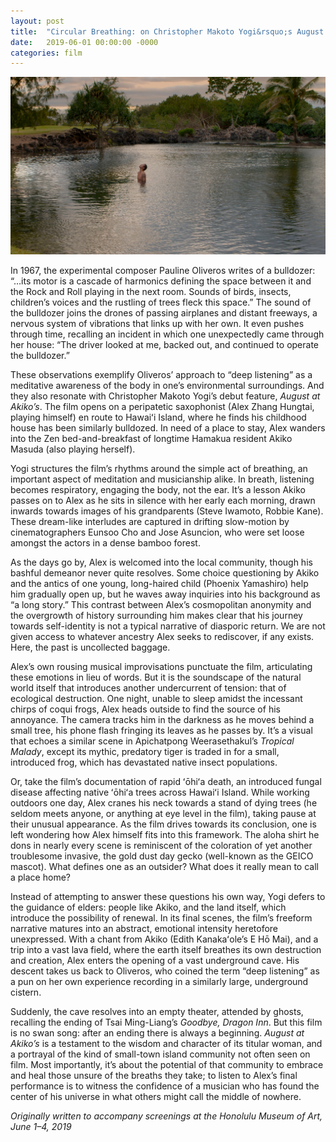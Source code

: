 ```yaml
---
layout: post
title:  "Circular Breathing: on Christopher Makoto Yogi&rsquo;s August at Akiko&rsquo;s"
date:   2019-06-01 00:00:00 -0000
categories: film
---
```

<a href="/assets/img/augustatakikos.jpg" data-lightbox="image-1" data-title="August at Akiko&rsquo;s (2018)">
  <img src="/assets/img/augustatakikos.jpg">
</a>

In 1967, the experimental composer Pauline Oliveros writes of a bulldozer: “…its motor is a cascade of harmonics defining the space between it and the Rock and Roll playing in the next room. Sounds of birds, insects, children&rsquo;s voices and the rustling of trees fleck this space.” The sound of the bulldozer joins the drones of passing airplanes and distant freeways, a nervous system of vibrations that links up with her own. It even pushes through time, recalling an incident in which one unexpectedly came through her house: “The driver looked at me, backed out, and continued to operate the bulldozer.”
<!--description-->

These observations exemplify Oliveros&rsquo; approach to “deep listening” as a meditative awareness of the body in one&rsquo;s environmental surroundings. And they also resonate with Christopher Makoto Yogi&rsquo;s debut feature, *August at Akiko&rsquo;s*. The film opens on a peripatetic saxophonist (Alex Zhang Hungtai, playing himself) en route to Hawaiʻi Island, where he finds his childhood house has been similarly bulldozed. In need of a place to stay, Alex wanders into the Zen bed-and-breakfast of longtime Hamakua resident Akiko Masuda (also playing herself).

Yogi structures the film&rsquo;s rhythms around the simple act of breathing, an important aspect of meditation and musicianship alike. In breath, listening becomes respiratory, engaging the body, not the ear. It&rsquo;s a lesson Akiko passes on to Alex as he sits in silence with her early each morning, drawn inwards towards images of his grandparents (Steve Iwamoto, Robbie Kane). These dream-like interludes are captured in drifting slow-motion by cinematographers Eunsoo Cho and Jose Asuncion, who were set loose amongst the actors in a dense bamboo forest.

As the days go by, Alex is welcomed into the local community, though his bashful demeanor never quite resolves. Some choice questioning by Akiko and the antics of one young, long-haired child (Phoenix Yamashiro) help him gradually open up, but he waves away inquiries into his background as “a long story.” This contrast between Alex&rsquo;s cosmopolitan anonymity and the overgrowth of history surrounding him makes clear that his journey towards self-identity is not a typical narrative of diasporic return. We are not given access to whatever ancestry Alex seeks to rediscover, if any exists. Here, the past is uncollected baggage.

Alex&rsquo;s own rousing musical improvisations punctuate the film, articulating these emotions in lieu of words. But it is the soundscape of the natural world itself that introduces another undercurrent of tension: that of ecological destruction. One night, unable to sleep amidst the incessant chirps of coqui frogs, Alex heads outside to find the source of his annoyance. The camera tracks him in the darkness as he moves behind a small tree, his phone flash fringing its leaves as he passes by. It&rsquo;s a visual that echoes a similar scene in Apichatpong Weerasethakul&rsquo;s *Tropical Malady*, except its mythic, predatory tiger is traded in for a small, introduced frog, which has devastated native insect populations.

Or, take the film&rsquo;s documentation of rapid ʻōhiʻa death, an introduced fungal disease affecting native ʻōhiʻa trees across Hawaiʻi Island. While working outdoors one day, Alex cranes his neck towards a stand of dying trees (he seldom meets anyone, or anything at eye level in the film), taking pause at their unusual appearance. As the film drives towards its conclusion, one is left wondering how Alex himself fits into this framework. The aloha shirt he dons in nearly every scene is reminiscent of the coloration of yet another troublesome invasive, the gold dust day gecko (well-known as the GEICO mascot). What defines one as an outsider? What does it really mean to call a place home?

Instead of attempting to answer these questions his own way, Yogi defers to the guidance of elders: people like Akiko, and the land itself, which introduce the possibility of renewal. In its final scenes, the film&rsquo;s freeform narrative matures into an abstract, emotional intensity heretofore unexpressed. With a chant from Akiko (Edith Kanakaʻole&rsquo;s E Hō Mai), and a trip into a vast lava field, where the earth itself breathes its own destruction and creation, Alex enters the opening of a vast underground cave. His descent takes us back to Oliveros, who coined the term “deep listening” as a pun on her own experience recording in a similarly large, underground cistern.

Suddenly, the cave resolves into an empty theater, attended by ghosts, recalling the ending of Tsai Ming-Liang&rsquo;s *Goodbye, Dragon Inn*. But this film is no swan song: after an ending there is always a beginning. *August at Akiko&rsquo;s* is a testament to the wisdom and character of its titular woman, and a portrayal of the kind of small-town island community not often seen on film. Most importantly, it&rsquo;s about the potential of that community to embrace and heal those unsure of the breaths they take; to listen to Alex&rsquo;s final performance is to witness the confidence of a musician who has found the center of his universe in what others might call the middle of nowhere.

*Originally written to accompany screenings at the Honolulu Museum of Art, June 1–4, 2019*
